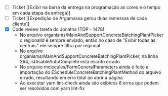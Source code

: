 - [ ] Ticket [[Exibir na barra da entrega na programação as cores e o tempo em cada etapa da entrega]]
- [ ] Ticket [[Expedição de Argamassa gerou duas remessas de cada cliente]]
- [x] Code review tarefa do Jonatha (TDP - 1478)
	- No arquivo organisms/MainAndSupportConcreteBatchingPlantPicker o regionalId é sempre enviado, então no caso de "Exibir todas as centrais" ele sempre filtra por regional
	- No arquivo organisms/MainAndSupportConcreteBatchingPlantPicker, na linha 264, isDisableAutoComplete está escrito errado
	- No arquivo molecules/FormGeneralParameters ainda é feito a importação do EScheduleConcreteBatchingPlantMethod do arquivo errado, resultando em erro total ao abrir a página
	- Ao executar yarn lint-check ainda são exibidos 8 erros que podem ser resolvidos com yarn lint-fix
